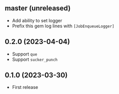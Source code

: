 ## master (unreleased)

- Add ability to set logger
- Prefix this gem log lines with `[JobEnqueueLogger]`

## 0.2.0 (2023-04-04)

- Support `que`
- Support `sucker_punch`

## 0.1.0 (2023-03-30)

- First release
